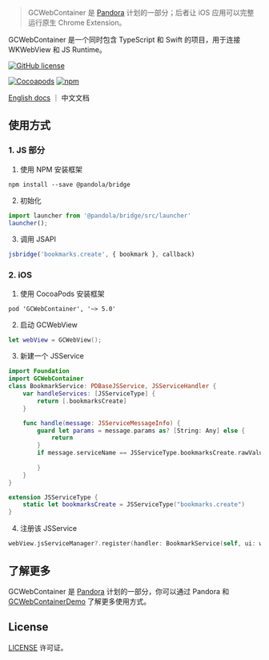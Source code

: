 > GCWebContainer 是 [Pandora](https://github.com/chanjh/Pandora) 计划的一部分；后者让 iOS 应用可以完整运行原生 Chrome Extension。

GCWebContainer 是一个同时包含 TypeScript 和 Swift 的项目，用于连接 WKWebView 和 JS Runtime。

[![GitHub license](https://img.shields.io/github/license/chanjh/GCWebContainer)](https://github.com/chanjh/GCWebContainer)

[![Cocoapods](
https://img.shields.io/badge/cocoapods-supported-4BC51D.svg)](https://github.com/chanjh/GCWebContainer/iOS)
[![npm](
https://img.shields.io/badge/npm-supported-4BC51D.svg)](https://github.com/chanjh/GCWebContainer/web)

[English docs](https://github.com/chanjh/GCWebContainer/blob/main/README_EN.md) ｜ 中文文档

## 使用方式

### 1. JS 部分
1. 使用 NPM 安装框架
```
npm install --save @pandola/bridge
```

2. 初始化
``` JavaScript
import launcher from '@pandola/bridge/src/launcher'
launcher();
```

3. 调用 JSAPI
``` JavaScript
jsbridge('bookmarks.create', { bookmark }, callback)
```

### 2. iOS

1. 使用 CocoaPods 安装框架

```
pod 'GCWebContainer', '~> 5.0'
```

2. 启动 GCWebView
``` Swift
let webView = GCWebView();
```

3. 新建一个 JSService
``` Swift
import Foundation
import GCWebContainer
class BookmarkService: PDBaseJSService, JSServiceHandler {
    var handleServices: [JSServiceType] {
        return [.bookmarksCreate]
    }

    func handle(message: JSServiceMessageInfo) {
        guard let params = message.params as? [String: Any] else {
            return
        }
        if message.serviceName == JSServiceType.bookmarksCreate.rawValue {
            
        }
    }
}

extension JSServiceType {
    static let bookmarksCreate = JSServiceType("bookmarks.create")
}
```

4. 注册该 JSService
``` Swift
webView.jsServiceManager?.register(handler: BookmarkService(self, ui: webView.ui, model: webView.model))
```

## 了解更多
GCWebContainer 是 [Pandora](https://github.com/chanjh/Pandora) 计划的一部分，你可以通过 Pandora 和 [GCWebContainerDemo](https://github.com/chanjh/GCWebContainerDemo) 了解更多使用方式。

## License
[LICENSE](https://github.com/chanjh/GCWebContainer/LICENSE) 许可证。